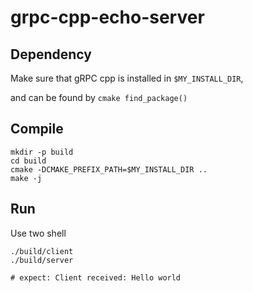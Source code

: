 # grpc-cpp-echo-server

## Dependency

Make sure that gRPC cpp is installed in `$MY_INSTALL_DIR`,

and can be found by `cmake find_package()` 

## Compile

```shell
mkdir -p build
cd build
cmake -DCMAKE_PREFIX_PATH=$MY_INSTALL_DIR ..
make -j
```

## Run

Use two shell

```shell
./build/client
./build/server

# expect: Client received: Hello world
```

